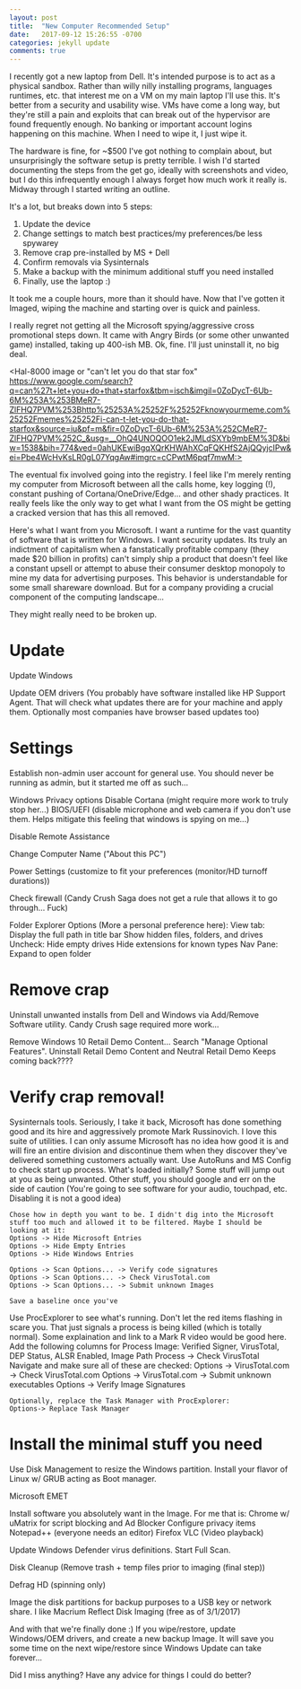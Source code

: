 ```yaml
---
layout: post
title:  "New Computer Recommended Setup"
date:   2017-09-12 15:26:55 -0700
categories: jekyll update
comments: true
---
```


I recently got a new laptop from Dell. It's intended purpose is to act as a physical sandbox. Rather than willy nilly installing programs, languages runtimes, etc.
that interest me on a VM on my main laptop I'll use this. It's better from a security and usability wise. VMs have come a long way, but they're still a pain and exploits that 
can break out of the hypervisor are found frequently enough. No banking or important account logins happening on this machine. When I need to wipe it, I just wipe it.

The hardware is fine, for ~$500 I've got nothing to complain about, but unsurprisingly the software setup is pretty terrible.
I wish I'd started documenting the steps from the get go, ideally with screenshots and video, but I do this infrequently enough I always forget how much work it
really is. 
Midway through I started writing an outline.

It's a lot, but breaks down into 5 steps:
1. Update the device
2. Change settings to match best practices/my preferences/be less spywarey
3. Remove crap pre-installed by MS + Dell
4. Confirm removals via Sysinternals
5. Make a backup with the minimum additional stuff you need installed
6. Finally, use the laptop :)

It took me a couple hours, more than it should have. Now that I've gotten it Imaged, wiping the machine and starting over is quick and painless.

I really regret not getting all the Microsoft spying/aggressive cross promotional steps down. 
It came with Angry Birds (or some other unwanted game) installed, taking up 400-ish MB. Ok, fine. I'll just uninstall it, no big deal. 

<Hal-8000 image or "can't let you do that star fox" https://www.google.com/search?q=can%27t+let+you+do+that+starfox&tbm=isch&imgil=0ZoDycT-6Ub-6M%253A%253BMeR7-ZlFHQ7PVM%253Bhttp%25253A%25252F%25252Fknowyourmeme.com%25252Fmemes%25252Fi-can-t-let-you-do-that-starfox&source=iu&pf=m&fir=0ZoDycT-6Ub-6M%253A%252CMeR7-ZlFHQ7PVM%252C_&usg=__OhQ4UNOQOO1ek2JMLdSXYb9mbEM%3D&biw=1538&bih=774&ved=0ahUKEwiBgqXQrKHWAhXCqFQKHfS2AjQQyjcIPw&ei=Pbe4WcHvKsLR0gL07YqgAw#imgrc=cCPwtM6pqf7mwM:>

The eventual fix involved going into the registry. I feel like I'm merely renting my computer from Microsoft between 
all the calls home, key logging (!), constant pushing of Cortana/OneDrive/Edge... and other shady practices. It really feels like the only way to get what I want from the OS might 
be getting a cracked version that has this all removed. 

Here's what I want from you Microsoft. I want a runtime for the vast quantity of software that is written for Windows. I want security updates. 
Its truly an indictment of capitalism when a fanstatically profitable company (they made $20 billion in profits) can't simply ship a product that
doesn't feel like a constant upsell or attempt to abuse their consumer desktop monopoly to mine my data for advertising purposes. This behavior is
understandable for some small shareware download. But for a company providing a crucial component of the computing landscape...

They might really need to be broken up.


<!--Nuke them from orbit its the only way to be sure--> 

# Update

Update Windows

Update OEM drivers (You probably have software installed like HP Support Agent. That will check what updates there are for your machine and 
apply them. Optionally most companies have browser based updates too)

# Settings

Establish non-admin user account for general use. You should never be running as admin, but it started me off as such...

 Windows Privacy options
	Disable Cortana (might require more work to truly stop her...)
	BIOS/UEFI (disable microphone and web camera if you don't use them. Helps mitigate this feeling that windows is spying on me...)
 
 Disable Remote Assistance
 
 Change Computer Name ("About this PC")
 
 Power Settings (customize to fit your preferences (monitor/HD turnoff durations))
 
 Check firewall (Candy Crush Saga does not get a rule that allows it to go through... Fuck)
 
 Folder Explorer Options (More a personal preference here):
  View tab:
	Display the full path in title bar
	Show hidden files, folders, and drives
	Uncheck:
		Hide empty drives
		Hide extensions for known types
  Nav Pane:
	Expand to open folder
 
# Remove crap
 Uninstall unwanted installs from Dell and Windows via Add/Remove Software utility.
 Candy Crush sage required more work...

 Remove Windows 10 Retail Demo Content...
	Search "Manage Optional Features". Uninstall Retail Demo Content and Neutral Retail Demo
	Keeps coming back????
 
 
 
# Verify crap removal!

Sysinternals tools. Seriously, I take it back, Microsoft has done something good and its hire and aggressively
promote Mark Russinovich. I love this suite of utilities. I can only assume Microsoft has no idea how good it is 
and will fire an entire division and discontinue them when they discover they've delivered something customers
actually want.
 Use AutoRuns and MS Config to check start up process. 
	What's loaded initially? Some stuff will jump out at you as being unwanted. Other stuff, you should google and err on the side of caution (You're 
	going to see software for your audio, touchpad, etc. Disabling it is not a good idea)
	
	Chose how in depth you want to be. I didn't dig into the Microsoft stuff too much and allowed it to be filtered. Maybe I should be looking at it:
	Options -> Hide Microsoft Entries
	Options -> Hide Empty Entries
	Options -> Hide Windows Entries
	
	Options -> Scan Options... -> Verify code signatures
	Options -> Scan Options... -> Check VirusTotal.com
	Options -> Scan Options... -> Submit unknown Images
	
	Save a baseline once you've
	
 Use ProcExplorer to see what's running. Don't let the red items flashing in scare you. That just signals a process is being killed (which is totally normal).
 Some explaination and link to a Mark R video would be good here. 
	Add the following columns for Process Image: Verified Signer, VirusTotal, DEP Status, ALSR Enabled, Image Path
	Process -> Check VirusTotal
	Navigate and make sure all of these are checked:
	Options -> VirusTotal.com -> Check VirusTotal.com
	Options -> VirusTotal.com -> Submit unknown executables
	Options -> Verify Image Signatures
	
	Optionally, replace the Task Manager with ProcExplorer:
	Options-> Replace Task Manager
	
# Install the minimal stuff you need

 Use Disk Management to resize the Windows partition.
  Install your flavor of Linux w/ GRUB acting as Boot manager.
 
 Microsoft EMET

 Install software you absolutely want in the Image. For me that is:
  Chrome w/ uMatrix for script blocking and Ad Blocker
	Configure privacy items
  Notepad++ (everyone needs an editor)
  Firefox
  VLC (Video playback)
  
 Update Windows Defender virus definitions. Start Full Scan.	
 
 Disk Cleanup (Remove trash + temp files prior to imaging (final step))
 
 Defrag HD (spinning only)
 
 Image the disk partitions for backup purposes to a USB key or network share. I like Macrium Reflect Disk Imaging (free as of 3/1/2017)

 And with that we're finally done :)
 If you wipe/restore, update Windows/OEM drivers, and  create a new backup Image. It will save you some time on the next wipe/restore since Windows Update can take forever... 
 
 Did I miss anything? Have any advice for things I could do better?